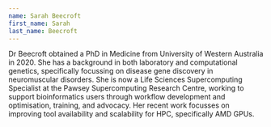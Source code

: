 ```yaml
---
name: Sarah Beecroft
first_name: Sarah
last_name: Beecroft
---
```


Dr Beecroft obtained a PhD in Medicine from University of Western Australia in 2020. She has a background in both laboratory and computational genetics, specifically focussing on disease gene discovery in neuromuscular disorders. She is now a Life Sciences Supercomputing Specialist at the Pawsey Supercomputing Research Centre, working to support bioinformatics users through workflow development and optimisation, training, and advocacy. Her recent work focusses on improving tool availability and scalability for HPC, specifically AMD GPUs.